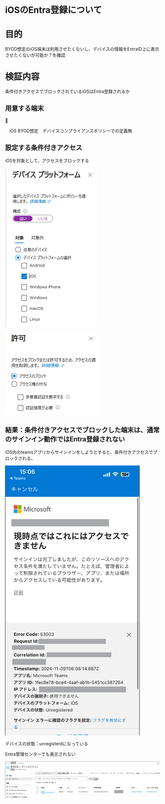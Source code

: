 # iOSのEntra登録について

# 目的

BYOD想定のiOS端末は利用させたくないし、デバイスの情報をEntraID上に表示させたくないが可能か？を確認

# 検証内容

条件付きアクセスでブロックされているiOSはEntra登録されるか

## 用意する端末

<aside>
📱

　iOS  BYOD想定　デバイスコンプライアンスポリシーでの定義無

</aside>

## **設定する条件付きアクセス**

iOSを対象として、アクセスをブロックする

![image.png](image.png)

![image.png](image%201.png)

## 結果：条件付きアクセスでブロックした端末は、通常のサインイン動作ではEntra登録されない

iOS内のteamsアプリからサインインをしようとすると、条件付きアクセスでブロックされる。

![image.png](image%202.png)

デバイスの状態：unregisterdになっている

Entra管理センターでも表示されない　

![image.png](image%203.png)